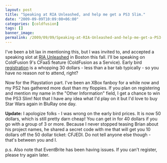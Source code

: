 ```yaml
---
layout: post
title: "Speaking at RIA Unleashed, and help me get a PS3 Slim."
date: "2009-09-09T10:09:00+06:00"
categories: [coldfusion]
tags: []
banner_image: 
permalink: /2009/09/09/Speaking-at-RIA-Unleashed-and-help-me-get-a-PS3-Slim
---
```


I've been a bit lax in mentioning this, but I was invited to, and accepted a speaking slot at <a href="http://www.riaunleashed.com/">RIA Unleashed</a> in Boston this fall. I'll be speaking on ColdFusion 9's CFaaS feature (ColdFusion as a Service). Early bird <a href="http://www.riaunleashed.com/page.cfm/register">registration</a> is a whopping 30 dollars - less than a bar tab typically - so you have no reason <i>not</i> to attend, right?

Now for the Playstation part. I've been an XBox fanboy for a while now and my PS2 has gathered more dust than my floppies. If you plan on registering and mention my name in the "Other Information" field, I get a chance to win the PS3 Slim! Not that I have any idea what I'd play on it but I'd love to buy Star Wars again in BluRay one day.

<b>Update:</b> I apologize folks - I was wrong on the early bird prices. It is now 50 dollars, which is still pretty darn cheap! You can get in for 40 dollars if you go with a group of 3 or more. Because I never stopped teasing Brian about his project names, he shared a secret code with me that will get you 10 dollars off the 50 dollar ticket: CFJEDI. Do not tell anyone else though - that's between you and I. 

p.s. Also note that EventBrite has been having issues. If you can't register, please try again later.